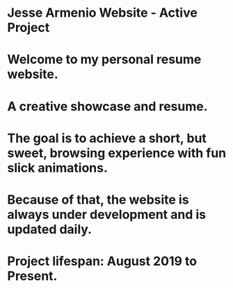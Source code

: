 # Jesse Armenio Website - Active Project
# Welcome to my personal resume website.
# A creative showcase and resume.
# The goal is to achieve a short, but sweet, browsing experience with fun slick animations.
# Because of that, the website is always under development and is updated daily.
# Project lifespan: August 2019 to Present.
